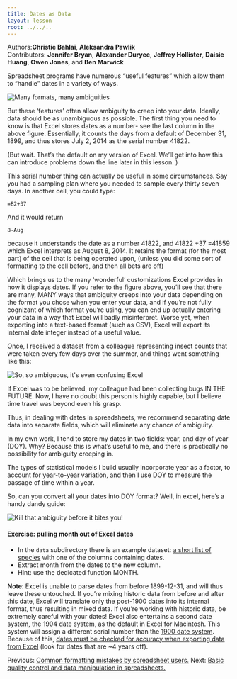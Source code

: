 ```yaml
---
title: Dates as Data
layout: lesson 
root: ../../..
--- 
```

Authors:**Christie Bahlai**, **Aleksandra Pawlik**<br>
Contributors: **Jennifer Bryan**, **Alexander Duryee**, **Jeffrey Hollister**, **Daisie Huang**, **Owen Jones**, and
**Ben Marwick**

Spreadsheet programs have numerous “useful features” which allow them to “handle” dates in a variety of ways.

![Many formats, many ambiguities](https://raw.githubusercontent.com/cbahlai/datacarpentry/master/lessons/excel/images/5_excel_dates_1.jpg)

But these ‘features’ often allow ambiguity to creep into your data. Ideally, data should be as unambiguous as possible. The first thing you need to know is that Excel stores dates as a number- see the last column in the above figure. Essentially, it counts the days from a default of December 31, 1899, and thus stores July 2, 2014 as  the serial number 41822.

(But wait. That’s the default on my version of Excel. We’ll get into how this can introduce problems down the line later in this lesson. )

This serial number thing can actually be useful in some circumstances. Say you had a sampling plan where you needed to sample every thirty seven days. In another cell, you could type:
    
    =B2+37
    
And it would return

    8-Aug

because it understands the date as a number 41822, and 41822 +37 =41859 which Excel interprets as August 8, 2014. It retains the format (for the most part) of the cell that is being operated upon, (unless you did some sort of formatting to the cell before, and then all bets are off)

Which brings us to the many ‘wonderful’ customizations Excel provides in how it displays dates. If you refer to the figure above, you’ll see that there are many, MANY ways that ambiguity creeps into your data depending on the format you chose when you enter your data, and if you’re not fully cognizant of which format you’re using, you can end up actually entering your data in a way that Excel will badly misinterpret. Worse yet, when exporting into a text-based format (such as CSV), Excel will export its internal date integer instead of a useful value.

Once, I received a dataset from a colleague representing insect counts that were taken every few days over the summer, and things went something like this:

![So, so ambiguous, it's even confusing Excel](https://raw.githubusercontent.com/cbahlai/datacarpentry/master/lessons/excel/images/6_excel_dates_2.jpg)


If Excel was to be believed, my colleague had been collecting bugs IN THE FUTURE. Now, I have no doubt this person is highly capable, but I believe time travel was beyond even his grasp.

Thus, in dealing with dates in spreadsheets, we recommend separating date data into separate fields, which will eliminate any chance of ambiguity. 

In my own work, I tend to store my dates in two fields: year, and day of year (DOY). Why? Because this is what’s useful to me, and there is practically no possibility for ambiguity creeping in.

The types of statistical models I build usually incorporate year as a factor, to account for year-to-year variation, and then I use DOY to measure the passage of time within a year. 

So, can you convert all your dates into DOY format? Well, in excel, here’s a handy dandy guide:

![Kill that ambiguity before it bites you!](https://raw.githubusercontent.com/cbahlai/datacarpentry/master/lessons/excel/images/7_excel_dates_3.jpg)



#### Exercise: pulling month out of Excel dates ####

+   In the `data` subdirectory there is an example dataset:  [a short list of species](../../../data/biology/surveys-exercise-extract_month.csv) with one of the columns containing dates. 
+   Extract month from the dates to the new column.
+   Hint: use the dedicated function MONTH.

**Note**: Excel is unable to parse dates from before 1899-12-31, and will thus leave these untouched.  If you’re mixing historic data from before and after this date, Excel will translate only the post-1900 dates into its internal format, thus resulting in mixed data.  If you’re working with historic data, be extremely careful with your dates!
Excel also entertains a second date system, the 1904 date system, as the default in Excel for Macintosh. This system will assign a different serial number than the [1900 date system](https://support.microsoft.com/kb/180162). Because of this, [dates must be checked for accuracy when exporting data from Excel](http://datapub.cdlib.org/2014/04/10/abandon-all-hope-ye-who-enter-dates-in-excel/) (look for dates that are ~4 years off). 

Previous: [Common formatting mistakes by spreadsheet users.](02-common-mistakes.html) Next: [Basic quality control and data manipulation in spreadsheets.](04-quality-control.html)
